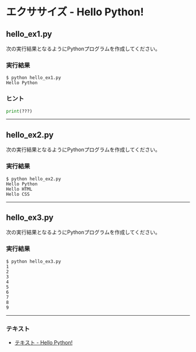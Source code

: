# エクササイズ - Hello Python!

## hello_ex1.py

次の実行結果となるようにPythonプログラムを作成してください。

### 実行結果

``` 
$ python hello_ex1.py
Hello Python
```

### ヒント

``` python
print(???)
```

---

## hello_ex2.py

次の実行結果となるようにPythonプログラムを作成してください。

### 実行結果

``` 
$ python hello_ex2.py
Hello Python
Hello HTML
Hello CSS
```

---

## hello_ex3.py

次の実行結果となるようにPythonプログラムを作成してください。

### 実行結果

``` 
$ python hello_ex3.py
1
2
3
4
5
6
7
8
9
```

---

### テキスト

* [テキスト - Hello Python!](../text/01_basic_ex.md)
